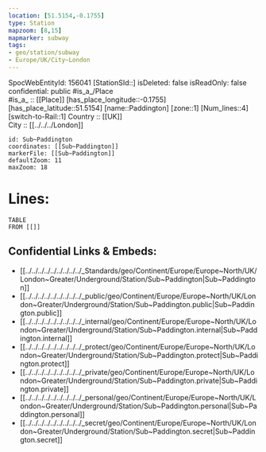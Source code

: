 ```yaml
---
location: [51.5154,-0.1755] 
type: Station 
mapzoom: [8,15] 
mapmarker: subway 
tags:
- geo/station/subway
- Europe/UK/City~London
---
```

SpocWebEntityId: 156041
[StationSId::] 
isDeleted: false
isReadOnly: false
confidential: public
#is_a_/Place  
#is_a_ :: [[Place]] 
[has_place_longitude::-0.1755] 
[has_place_latitude::51.5154] 
[name::Paddington] 
[zone::1] 
[Num_lines::4] 
[switch-to-Rail::1] 
Country :: [[UK]]  
City :: [[../../../London]]  


```leaflet
id: Sub~Paddington
coordinates: [[Sub~Paddington]] 
markerFile: [[Sub~Paddington]] 
defaultZoom: 11 
maxZoom: 18
```


# Lines: 
```dataview
TABLE 
FROM [[]] 
```

## Confidential Links & Embeds: 
- [[../../../../../../../../../_Standards/geo/Continent/Europe/Europe~North/UK/London~Greater/Underground/Station/Sub~Paddington|Sub~Paddington]] 
- [[../../../../../../../../../_public/geo/Continent/Europe/Europe~North/UK/London~Greater/Underground/Station/Sub~Paddington.public|Sub~Paddington.public]] 
- [[../../../../../../../../../_internal/geo/Continent/Europe/Europe~North/UK/London~Greater/Underground/Station/Sub~Paddington.internal|Sub~Paddington.internal]] 
- [[../../../../../../../../../_protect/geo/Continent/Europe/Europe~North/UK/London~Greater/Underground/Station/Sub~Paddington.protect|Sub~Paddington.protect]] 
- [[../../../../../../../../../_private/geo/Continent/Europe/Europe~North/UK/London~Greater/Underground/Station/Sub~Paddington.private|Sub~Paddington.private]] 
- [[../../../../../../../../../_personal/geo/Continent/Europe/Europe~North/UK/London~Greater/Underground/Station/Sub~Paddington.personal|Sub~Paddington.personal]] 
- [[../../../../../../../../../_secret/geo/Continent/Europe/Europe~North/UK/London~Greater/Underground/Station/Sub~Paddington.secret|Sub~Paddington.secret]] 
